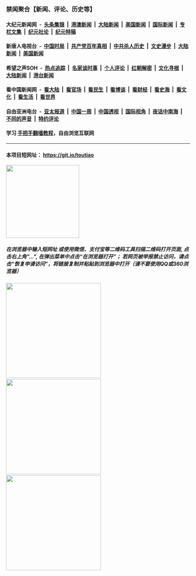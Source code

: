 ### 禁闻聚合【新闻、评论、历史等】

#### 大纪元新闻网 &nbsp;-&nbsp; [头条集锦](indexes/E头条集锦.md?t=02071633) &nbsp;|&nbsp; [港澳新闻](indexes/E港澳新闻.md?t=02071633)  &nbsp;|&nbsp; [大陆新闻](indexes/E大陆新闻.md?t=02071633) &nbsp;|&nbsp; [美国新闻](indexes/E美国新闻.md?t=02071633) &nbsp;|&nbsp; [国际新闻](indexes/E国际新闻.md?t=02071633) &nbsp;|&nbsp; [专栏文集](indexes/E专栏文集.md?t=02071633) &nbsp;|&nbsp; [纪元社论](indexes/E纪元社论.md?t=02071633) &nbsp;|&nbsp; [纪元特稿](indexes/E纪元特稿.md?t=02071633) 

#### 新唐人电视台 &nbsp;-&nbsp; [中国时局](indexes/N中国时局.md?t=02071633) &nbsp;|&nbsp; [共产党百年真相](indexes/N共产党百年真相.md?t=02071633) &nbsp;|&nbsp; [中共杀人历史](indexes/N中共杀人历史.md?t=02071633) &nbsp;|&nbsp; [文史漫步](indexes/N文史漫步.md?t=02071633) &nbsp;|&nbsp; [大陆新闻](indexes/N大陆新闻.md?t=02071633) &nbsp;|&nbsp; [美国新闻](indexes/N美国新闻.md?t=02071633)

#### 希望之声SOH &nbsp;-&nbsp; [热点追踪](indexes/H热点追踪.md?t=02071633) &nbsp;|&nbsp; [名家谈时事](indexes/H名家谈时事.md?t=02071633) &nbsp;|&nbsp; [个人评论](indexes/H个人评论.md?t=02071633)  &nbsp;|&nbsp; [红朝解密](indexes/H红朝解密.md?t=02071633) &nbsp;|&nbsp; [文化寻根](indexes/H文化寻根.md?t=02071633) &nbsp;|&nbsp; [大陆新闻](indexes/H大陆新闻.md?t=02071633) &nbsp;|&nbsp; [港台新闻](indexes/H港台新闻.md?t=02071633)

#### 看中国新闻网 &nbsp;-&nbsp; [看大陆](indexes/S看大陆.md?t=02071633) &nbsp;|&nbsp; [看官场](indexes/S看官场.md?t=02071633) &nbsp;|&nbsp; [看民生](indexes/S看民生.md?t=02071633)  &nbsp;|&nbsp; [看博谈](indexes/S看博谈.md?t=02071633) &nbsp;|&nbsp; [看财经](indexes/S看财经.md?t=02071633) &nbsp;|&nbsp; [看史海](indexes/S看史海.md?t=02071633) &nbsp;|&nbsp; [看文化](indexes/S看文化.md?t=02071633) &nbsp;|&nbsp; [看生活](indexes/S看生活.md?t=02071633) &nbsp;|&nbsp; [看世界](indexes/S看世界.md?t=02071633)

#### 自由亚洲电台 &nbsp;-&nbsp; [亚太报道](indexes/R亚太报道.md?t=02071633) &nbsp;|&nbsp; [中国一周](indexes/R中国一周.md?t=02071633) &nbsp;|&nbsp; [中国透视](indexes/R中国透视.md?t=02071633)  &nbsp;|&nbsp; [国际视角](indexes/R国际视角.md?t=02071633) &nbsp;|&nbsp; [夜话中南海](indexes/R夜话中南海.md?t=02071633) &nbsp;|&nbsp; [不同的声音](indexes/R不同的声音.md?t=02071633) &nbsp;|&nbsp; [特约评论](indexes/R特约评论.md?t=02071633)

#### 学习 [手把手翻墙教程](https://github.com/gfw-breaker/guides/wiki)，自由浏览互联网

----

#### 本项目短网址： https://git.io/toutiao
<img src="https://raw.githubusercontent.com/gfw-breaker/banned-news/master/scripts/img/qr.png" width="200px"/>  

##### 在浏览器中输入短网址 或使用微信、支付宝等二维码工具扫描二维码打开页面, 点击右上角"...", 在弹出菜单中点击“在浏览器打开”； 若网页被举报禁止访问，请点击“恢复申请访问”，将链接复制并粘贴到浏览器中打开（请不要使用QQ或360浏览器）

<img src="https://raw.githubusercontent.com/gfw-breaker/banned-news/master/scripts/img/1.png" width="260px"/> &nbsp; <img src="https://raw.githubusercontent.com/gfw-breaker/banned-news/master/scripts/img/2.png" width="260px"/> &nbsp; <img src="https://raw.githubusercontent.com/gfw-breaker/banned-news/master/scripts/img/3.png" width="260px"/>
